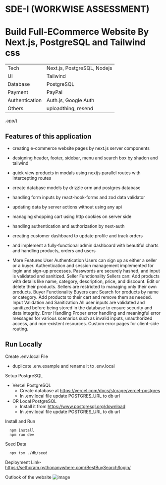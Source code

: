 

#  SDE-I  (WORKWISE ASSESSMENT)
# Build Full-ECommerce Website By Next.js, PostgreSQL  and Tailwind css

|                |                                                          |
| -------------- | -------------------------------------------------------- |
| Tech           | Next.js, PostgreSQL, Nodejs |
| UI             | Tailwind                           |
| Database       | PostgreSQL                   |
| Payment        | PayPal                                   |
| Authentication | Auth.js, Google Auth                      |
| Others         | uploadthing, resend           |
.app/)



## Features of this application

- creating e-commerce website pages by next.js server components
- designing header, footer, sidebar, menu and search box by shadcn and tailwind
- quick view products in modals using nextjs parallel routes with intercepting routes
- create database models by drizzle orm and postgres database
- handling form inputs by react-hook-forms and zod data validator
- updating data by server actions without using any api
- managing shopping cart using http cookies on server side
- handling authentication and authorization by next-auth
- creating customer dashboard to update profile and track orders
- and implement a fully-functional admin dashboard with beautiful charts and handling products, orders and users

- More Features
User Authentication
Users can sign up as either a seller or a buyer.
Authentication and session management implemented for login and sign-up processes.
Passwords are securely hashed, and input is validated and sanitized.
Seller Functionality
Sellers can:
Add products with details like name, category, description, price, and discount.
Edit or delete their products.
Sellers are restricted to managing only their own products.
Buyer Functionality
Buyers can:
Search for products by name or category.
Add products to their cart and remove them    as needed.
Input Validation and Sanitization
All user inputs are validated and sanitized before being stored in the database to ensure security and data integrity.
Error Handling
Proper error handling and meaningful error messages for various scenarios such as invalid inputs, unauthorized access, and non-existent resources.
Custom error pages for client-side routing.

## Run Locally

 Create .env.local File

   - duplicate .env.example and rename it to .env.local

 Setup PostgreSQL

   - Vercel PostgreSQL
     - Create database at https://vercel.com/docs/storage/vercel-postgres
     - In .env.local file update POSTGRES_URL to db url
   - OR Local PostgreSQL
     - Install it from https://www.postgresql.org/download
     - In .env.local file update POSTGRES_URL to db url

Install and Run

   ```shell
     npm install
     npm run dev
   ```

Seed Data

   ```shell
     npx tsx ./db/seed
   ```


Deployment Link-https://sethcram.pythonanywhere.com/BestBuySearch/login/


Outlook of the website
![image](https://github.com/user-attachments/assets/42601128-b949-43eb-8d8a-53401ea3304e)




